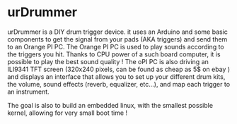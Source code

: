 # urDrummer
urDrummer is a DIY drum trigger device. it uses an Arduino and some basic components to get the signal from your pads (AKA triggers) and send them to an Orange PI PC.
The Orange PI PC is used to play sounds according to the triggers you hit. 
Thanks to CPU power of a such board computer, it is possible to play the best sound quality !
The oPI PC is also driving an ILI9341 TFT screen (320x240 pixels, can be found as cheap as 5$ on ebay ) and displays an interface that allows you to set up your different drum kits, the volume, sound effects (reverb, equalizer, etc...), and map each trigger to an instrument.

The goal is also to build an embedded linux, with the smallest possible kernel, allowing for very small boot time !
